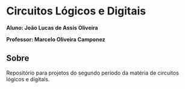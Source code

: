 # Circuitos Lógicos e Digitais

**Aluno: João Lucas de Assis Oliveira**

**Professor: Marcelo Oliveira Camponez**

## Sobre

Repositório para projetos do segundo período da matéria de circuitos lógicos e digitais.
